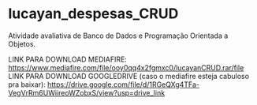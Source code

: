 # lucayan_despesas_CRUD

Atividade avaliativa de Banco de Dados e Programação Orientada a Objetos.

LINK PARA DOWNLOAD MEDIAFIRE: https://www.mediafire.com/file/ooy0qq4x2fgmxc0/lucayanCRUD.rar/file
LINK PARA DOWNLOAD GOOGLEDRIVE (caso o mediafire esteja cabuloso pra baixar): https://drive.google.com/file/d/1RGeQXg4TFa-VegVrRm6UWiireoWZobxS/view?usp=drive_link
